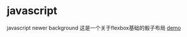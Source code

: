 # javascript
javascript newer
 background
这是一个关于flexbox基础的骰子布局
 [demo](https://github.com/yingxincui/javascript/blob/master/background.html)
